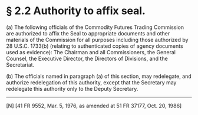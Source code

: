 # § 2.2   Authority to affix seal.

(a) The following officials of the Commodity Futures Trading Commission are authorized to affix the Seal to appropriate documents and other materials of the Commission for all purposes including those authorized by 28 U.S.C. 1733(b) (relating to authenticated copies of agency documents used as evidence): The Chairman and all Commissioners, the General Counsel, the Executive Director, the Directors of Divisions, and the Secretariat.


(b) The officials named in paragraph (a) of this section, may redelegate, and authorize redelegation of this authority, except that the Secretary may redelegate this authority only to the Deputy Secretary.



---

[N] [41 FR 9552, Mar. 5, 1976, as amended at 51 FR 37177, Oct. 20, 1986]




